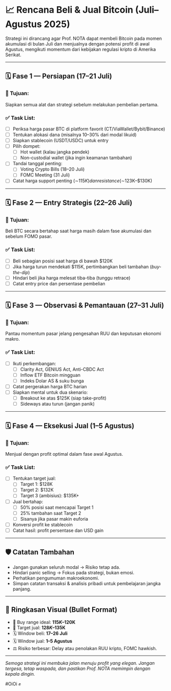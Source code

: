 # 📈 Rencana Beli & Jual Bitcoin (Juli–Agustus 2025)

Strategi ini dirancang agar Prof. NOTA dapat membeli Bitcoin pada momen akumulasi di bulan Juli dan menjualnya dengan potensi profit di awal Agustus, mengikuti momentum dari kebijakan regulasi kripto di Amerika Serikat.

---

## 🗓️ Fase 1 — Persiapan (17–21 Juli)

### 🎯 Tujuan:
Siapkan semua alat dan strategi sebelum melakukan pembelian pertama.

### ✅ Task List:
- [ ] Periksa harga pasar BTC di platform favorit (CT/ViaWallet/Bybit/Binance)
- [ ] Tentukan alokasi dana (misalnya 10–30% dari modal likuid)
- [ ] Siapkan stablecoin (USDT/USDC) untuk entry
- [ ] Pilih dompet:
  - [ ] Hot wallet (kalau jangka pendek)
  - [ ] Non-custodial wallet (jika ingin keamanan tambahan)
- [ ] Tandai tanggal penting:
  - [ ] Voting Crypto Bills (18–20 Juli)
  - [ ] FOMC Meeting (31 Juli)
- [ ] Catat harga support penting (∼$115K) dan resistance (∼$123K–$130K)

---

## 🗓️ Fase 2 — Entry Strategis (22–26 Juli)

### 🎯 Tujuan:
Beli BTC secara bertahap saat harga masih dalam fase akumulasi dan sebelum FOMO pasar.

### ✅ Task List:
- [ ] Beli sebagian posisi saat harga di bawah $120K
- [ ] Jika harga turun mendekati $115K, pertimbangkan beli tambahan (*buy-the-dip*)
- [ ] Hindari beli jika harga melesat tiba-tiba (tunggu retrace)
- [ ] Catat entry price dan persentase pembelian

---

## 🗓️ Fase 3 — Observasi & Pemantauan (27–31 Juli)

### 🎯 Tujuan:
Pantau momentum pasar jelang pengesahan RUU dan keputusan ekonomi makro.

### ✅ Task List:
- [ ] Ikuti perkembangan:
  - [ ] Clarity Act, GENIUS Act, Anti-CBDC Act
  - [ ] Inflow ETF Bitcoin mingguan
  - [ ] Indeks Dolar AS & suku bunga
- [ ] Catat pergerakan harga BTC harian
- [ ] Siapkan mental untuk dua skenario:
  - [ ] Breakout ke atas $125K (siap take-profit)
  - [ ] Sideways atau turun (jangan panik)

---

## 🗓️ Fase 4 — Eksekusi Jual (1–5 Agustus)

### 🎯 Tujuan:
Menjual dengan profit optimal dalam fase awal Agustus.

### ✅ Task List:
- [ ] Tentukan target jual:
  - [ ] Target 1: $128K
  - [ ] Target 2: $132K
  - [ ] Target 3 (ambisius): $135K+
- [ ] Jual bertahap:
  - [ ] 50% posisi saat mencapai Target 1
  - [ ] 25% tambahan saat Target 2
  - [ ] Sisanya jika pasar makin euforia
- [ ] Konversi profit ke stablecoin
- [ ] Catat hasil: profit persentase dan USD gain

---

## 🛡️ Catatan Tambahan

- Jangan gunakan seluruh modal → Risiko tetap ada.
- Hindari panic selling → Fokus pada strategi, bukan emosi.
- Perhatikan pengumuman makroekonomi.
- Simpan catatan transaksi & analisis pribadi untuk pembelajaran jangka panjang.

---

## 📌 Ringkasan Visual (Bullet Format)

- 💸 Buy range ideal: **$115K–$120K**
- 🚀 Target jual: **$128K–$135K**
- 🗓️ Window beli: **17–26 Juli**
- 🗓️ Window jual: **1–5 Agustus**
- ⚖️ Risiko terbesar: Delay atau penolakan RUU kripto, FOMC hawkish.

---

_Semoga strategi ini membuka jalan menuju profit yang elegan. Jangan tergesa, tetap waspada, dan pastikan Prof. NOTA memimpin dengan kepala dingin._

#OiOi ✊